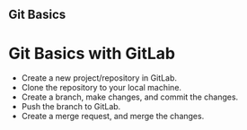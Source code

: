 ## Git Basics

# Git Basics with GitLab

- Create a new project/repository in GitLab.
- Clone the repository to your local machine.
- Create a branch, make changes, and commit the changes.
- Push the branch to GitLab.
- Create a merge request, and merge the changes.